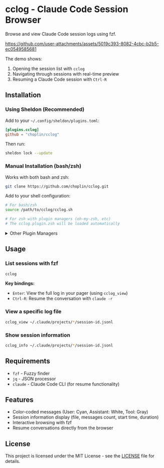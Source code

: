 # cclog - Claude Code Session Browser

Browse and view Claude Code session logs using fzf.

https://github.com/user-attachments/assets/5019c393-8082-4cbc-b2b5-ec0549585681

The demo shows:
1. Opening the session list with `cclog`
2. Navigating through sessions with real-time preview
3. Resuming a Claude Code session with `Ctrl-R`

## Installation

### Using Sheldon (Recommended)

Add to your `~/.config/sheldon/plugins.toml`:

```toml
[plugins.cclog]
github = "choplin/cclog"
```

Then run:

```bash
sheldon lock --update
```

### Manual Installation (bash/zsh)

Works with both bash and zsh:

```bash
git clone https://github.com/choplin/cclog.git
```

Add to your shell configuration:

```bash
# For bash/zsh
source /path/to/cclog/cclog.sh

# For zsh with plugin managers (oh-my-zsh, etc)
# The cclog.plugin.zsh will be loaded automatically
```

<details>
<summary>Other Plugin Managers</summary>

> **Note:** These methods haven't been tested but should work thanks to the standard `.plugin.zsh` file structure. Please open an issue if you encounter any problems!

#### Oh-My-Zsh

```bash
git clone https://github.com/choplin/cclog ${ZSH_CUSTOM:-~/.oh-my-zsh/custom}/plugins/cclog
```

Then add `cclog` to the plugins array in your `~/.zshrc`:

```bash
plugins=(... cclog)
```

#### Zinit

```bash
zinit load choplin/cclog
```

#### Zplug

```bash
zplug "choplin/cclog"
```

#### Antigen

```bash
antigen bundle choplin/cclog
```

#### Zgen

```bash
zgen load choplin/cclog
```

#### Antibody

```bash
antibody bundle choplin/cclog
```

</details>

## Usage

### List sessions with fzf

```bash
cclog
```

**Key bindings:**

- `Enter`: View the full log in your pager (using `cclog_view`)
- `Ctrl-R`: Resume the conversation with `claude -r`

### View a specific log file

```bash
cclog_view ~/.claude/projects/*/session-id.jsonl
```

### Show session information

```bash
cclog_info ~/.claude/projects/*/session-id.jsonl
```

## Requirements

- `fzf` - Fuzzy finder
- `jq` - JSON processor
- `claude` - Claude Code CLI (for resume functionality)

## Features

- Color-coded messages (User: Cyan, Assistant: White, Tool: Gray)
- Session information display (file, messages count, start time, duration)
- Interactive browsing with fzf
- Resume conversations directly from the browser

## License

This project is licensed under the MIT License - see the [LICENSE](LICENSE) file for details.
